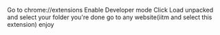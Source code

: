 Go to chrome://extensions
Enable Developer mode
Click Load unpacked and select your folder
you're done
go to any website(iitm and select this extension)
enjoy
